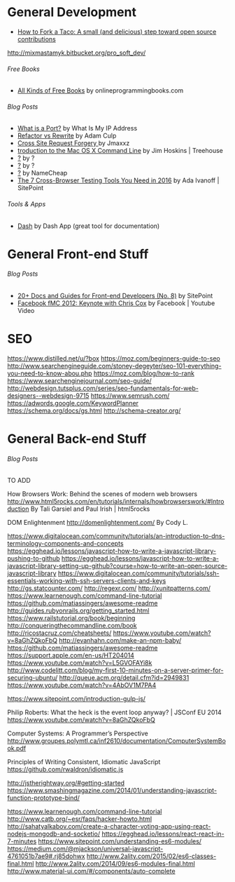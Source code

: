 



# General Development 

* [How to Fork a Taco: A small (and delicious) step toward open source contributions](https://realworldcoding.io/how-to-fork-a-taco-small-step-to-open-source-contributions-4e850f3a621b#.27oo9csap)

http://mixmastamyk.bitbucket.org/pro_soft_dev/


###### Free Books


* [All Kinds of Free Books](http://www.onlineprogrammingbooks.com/) by onlineprogrammingbooks.com

###### Blog Posts

* [What is a Port?](http://whatismyipaddress.com/port) by What Is My IP Address
* [Refactor vs Rewrite](http://www.geekyboy.com/archives/547) by Adam Culp
* [Cross Site Request Forgery ](https://www.youtube.com/watch?v=vrjgD0azkCw) by Jmaxxz
* [troduction to the Mac OS X Command Line](http://blog.teamtreehouse.com/introduction-to-the-mac-os-x-command-line) by Jim Hoskins | Treehouse
* [?](http://code.tutsplus.com/tutorials/ssh-what-and-how--net-25138) by ?
* [?](http://code.tutsplus.com/articles/10-terminal-commands-that-will-boost-your-productivity--net-14105) by ?
* [?](https://www.namecheap.com/support/knowledgebase/article.aspx/181/27/how-do-i-upload-my-site) by NameCheap
* [The 7 Cross-Browser Testing Tools You Need in 2016](https://www.sitepoint.com/the-7-cross-browser-testing-tools-you-need-in-2016/) by Ada Ivanoff | SitePoint

###### Tools & Apps
* [Dash](https://kapeli.com/dash) by Dash App (great tool for documentation)



# General Front-end Stuff 

###### Blog Posts
* [20+ Docs and Guides for Front-end Developers (No. 8)](https://www.sitepoint.com/20-docs-guides-front-end-developers-8/) by SitePoint
* [Facebook fMC 2012: Keynote with Chris Cox](https://www.youtube.com/watch?v=R2kkaDMAJmA) by Facebook | Youtube Video


# SEO

https://www.distilled.net/u/?box
https://moz.com/beginners-guide-to-seo
http://www.searchengineguide.com/stoney-degeyter/seo-101-everything-you-need-to-know-abou.php
https://moz.com/blog/how-to-rank
https://www.searchenginejournal.com/seo-guide/
http://webdesign.tutsplus.com/series/seo-fundamentals-for-web-designers--webdesign-9715
https://www.semrush.com/
https://adwords.google.com/KeywordPlanner
https://schema.org/docs/gs.html
http://schema-creator.org/

# General Back-end Stuff

###### Blog Posts



TO ADD

How Browsers Work: Behind the scenes of modern web browsers
http://www.html5rocks.com/en/tutorials/internals/howbrowserswork/#Introduction
By Tali Garsiel and Paul Irish | html5rocks

DOM Enlightenment
http://domenlightenment.com/
By Cody L.

https://www.digitalocean.com/community/tutorials/an-introduction-to-dns-terminology-components-and-concepts
https://egghead.io/lessons/javascript-how-to-write-a-javascript-library-pushing-to-github
https://egghead.io/lessons/javascript-how-to-write-a-javascript-library-setting-up-github?course=how-to-write-an-open-source-javascript-library
https://www.digitalocean.com/community/tutorials/ssh-essentials-working-with-ssh-servers-clients-and-keys
http://gs.statcounter.com/
http://regexr.com/
http://xunitpatterns.com/
https://www.learnenough.com/command-line-tutorial
https://github.com/matiassingers/awesome-readme
http://guides.rubyonrails.org/getting_started.html
https://www.railstutorial.org/book/beginning
http://conqueringthecommandline.com/book
http://ricostacruz.com/cheatsheets/
https://www.youtube.com/watch?v=8aGhZQkoFbQ
http://evanhahn.com/make-an-npm-baby/
https://github.com/matiassingers/awesome-readme
https://support.apple.com/en-us/HT204014
https://www.youtube.com/watch?v=L5GVOFAYi8k
http://www.codelitt.com/blog/my-first-10-minutes-on-a-server-primer-for-securing-ubuntu/
http://queue.acm.org/detail.cfm?id=2949831
https://www.youtube.com/watch?v=4AbOV1M7PA4

https://www.sitepoint.com/introduction-gulp-js/

Philip Roberts: What the heck is the event loop anyway? | JSConf EU 2014
https://www.youtube.com/watch?v=8aGhZQkoFbQ


Computer Systems: A Programmer’s Perspective
http://www.groupes.polymtl.ca/inf2610/documentation/ComputerSystemBook.pdf

Principles of Writing Consistent, Idiomatic JavaScript
https://github.com/rwaldron/idiomatic.js

http://jstherightway.org/#getting-started
https://www.smashingmagazine.com/2014/01/understanding-javascript-function-prototype-bind/


https://www.learnenough.com/command-line-tutorial
http://www.catb.org/~esr/faqs/hacker-howto.html
http://sahatyalkabov.com/create-a-character-voting-app-using-react-nodejs-mongodb-and-socketio/
https://egghead.io/lessons/react-react-in-7-minutes
https://www.sitepoint.com/understanding-es6-modules/
https://medium.com/@mjackson/universal-javascript-4761051b7ae9#.rj85dohwx
http://www.2ality.com/2015/02/es6-classes-final.html
http://www.2ality.com/2014/09/es6-modules-final.html
http://www.material-ui.com/#/components/auto-complete
